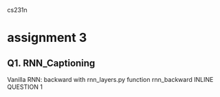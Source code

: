 cs231n

# assignment 3
## Q1. RNN_Captioning
Vanilla RNN: backward with rnn_layers.py function rnn_backward
INLINE QUESTION 1
